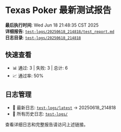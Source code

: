 # Texas Poker 最新测试报告

**最后执行时间**: Wed Jun 18 21:48:35 CST 2025  
**详细报告**: [`test-logs/20250618_214818/test_report.md`](./test-logs/20250618_214818/test_report.md)  
**日志目录**: [`test-logs/20250618_214818`](./test-logs/20250618_214818/)

## 快速查看
- 📊 通过: 3 | 失败: 3 | 总计: 6
- 📈 通过率: 50%

## 日志管理
- 🔗 最新日志: [`test-logs/latest`](./test-logs/latest) -> 20250618_214818
- 📁 所有历史日志: [`test-logs/`](./test-logs/)

查看详细日志和完整报告请访问上述链接。
